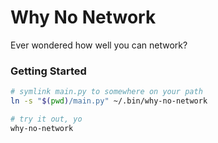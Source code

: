 Why No Network
==============

Ever wondered how well you can network?

### Getting Started

```bash
# symlink main.py to somewhere on your path
ln -s "$(pwd)/main.py" ~/.bin/why-no-network

# try it out, yo
why-no-network
```
